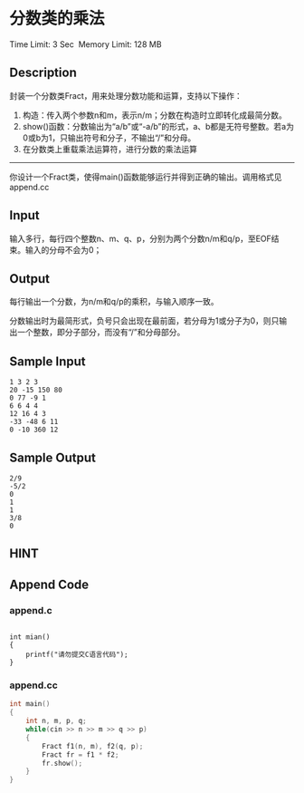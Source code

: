 # 分数类的乘法
Time Limit: 3 Sec  Memory Limit: 128 MB


## Description
封装一个分数类Fract，用来处理分数功能和运算，支持以下操作：

1. 构造：传入两个参数n和m，表示n/m；分数在构造时立即转化成最简分数。
2. show()函数：分数输出为“a/b”或“-a/b”的形式，a、b都是无符号整数。若a为0或b为1，只输出符号和分子，不输出“/”和分母。
3. 在分数类上重载乘法运算符，进行分数的乘法运算

-----------------------------------------------------------------------------

你设计一个Fract类，使得main()函数能够运行并得到正确的输出。调用格式见append.cc



## Input
输入多行，每行四个整数n、m、q、p，分别为两个分数n/m和q/p，至EOF结束。输入的分母不会为0；



## Output
每行输出一个分数，为n/m和q/p的乘积，与输入顺序一致。

分数输出时为最简形式，负号只会出现在最前面，若分母为1或分子为0，则只输出一个整数，即分子部分，而没有“/”和分母部分。



## Sample Input
```
1 3 2 3 
20 -15 150 80
0 77 -9 1
6 6 4 4 
12 16 4 3
-33 -48 6 11
0 -10 360 12

```
## Sample Output
```
2/9
-5/2
0
1
1
3/8
0

```

## HINT


## Append Code
### append.c
```c#include <stdio.h>
   
int mian()
{
    printf("请勿提交C语言代码");
}
```
### append.cc
```cpp
int main()
{
    int n, m, p, q;
    while(cin >> n >> m >> q >> p)
    {
        Fract f1(n, m), f2(q, p);
        Fract fr = f1 * f2;
        fr.show();
    }
}
```
